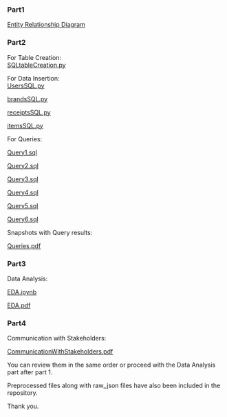 
###   Part1

[Entity Relationship Diagram](https://github.com/Gops319/Fetch_AE_Takehome/blob/main/Part1_ERD.pdf)



### Part2


For Table Creation:   
[SQLtableCreation.py](https://github.com/Gops319/Fetch_AE_Takehome/blob/main/Part2_SQLtableCreation.py)


For Data Insertion:   
[UsersSQL.py](https://github.com/Gops319/Fetch_AE_Takehome/blob/main/Part2_UsersSQL.py)

[brandsSQL.py](https://github.com/Gops319/Fetch_AE_Takehome/blob/main/Part2_brandsSQL.py)

[receiptsSQL.py](https://github.com/Gops319/Fetch_AE_Takehome/blob/main/Part2_receiptsSQL.py)

[itemsSQL.py](https://github.com/Gops319/Fetch_AE_Takehome/blob/main/Part2_itemsSQL.py)



For Queries:

[Query1.sql](https://github.com/Gops319/Fetch_AE_Takehome/blob/main/Part2_Query1.sql)

[Query2.sql](https://github.com/Gops319/Fetch_AE_Takehome/blob/main/Part2_Query2.sql)

[Query3.sql](https://github.com/Gops319/Fetch_AE_Takehome/blob/main/Part2_Query3.sql)

[Query4.sql](https://github.com/Gops319/Fetch_AE_Takehome/blob/main/Part2_Query4.sql)

[Query5.sql](https://github.com/Gops319/Fetch_AE_Takehome/blob/main/Part2_Query5.sql)

[Query6.sql](https://github.com/Gops319/Fetch_AE_Takehome/blob/main/Part2_Query6.sql)



Snapshots with Query results:   

[Queries.pdf](https://github.com/Gops319/Fetch_AE_Takehome/blob/main/Part2_Queries.pdf)




### Part3


Data Analysis:        

[EDA.ipynb](https://github.com/Gops319/Fetch_AE_Takehome/blob/main/Part3_EDA.ipynb)


[EDA.pdf](https://github.com/Gops319/Fetch_AE_Takehome/blob/main/Part3_EDA.pdf)



### Part4

Communication with Stakeholders:     

[CommunicationWithStakeholders.pdf](https://github.com/Gops319/Fetch_AE_Takehome/blob/main/Part4_CommunicationWithStakeholders.pdf)




You can review them in the same order or proceed with the Data Analysis part after part 1.

Preprocessed files along with raw_json files have also been included in the repository.


Thank you.
